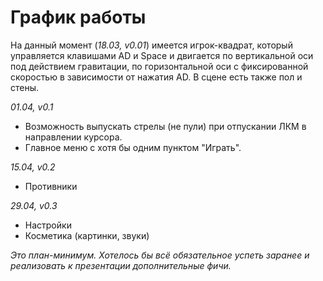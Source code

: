 # График работы

На данный момент (_18.03, v0.01_) имеется игрок-квадрат, который управляется клавишами AD и Space
и двигается по вертикальной оси под действием гравитации,
по горизонтальной оси с фиксированной скоростью в зависимости от нажатия AD.
В сцене есть также пол и стены.

_01.04, v0.1_
- Возможность выпускать стрелы (не пули) при отпускании ЛКМ в направлении курсора.
- Главное меню с хотя бы одним пунктом "Играть".

_15.04, v0.2_
- Противники

_29.04, v0.3_
- Настройки
- Косметика (картинки, звуки)

_Это план-минимум.
Хотелось бы всё обязательное успеть заранее и реализовать к презентации дополнительные фичи._
